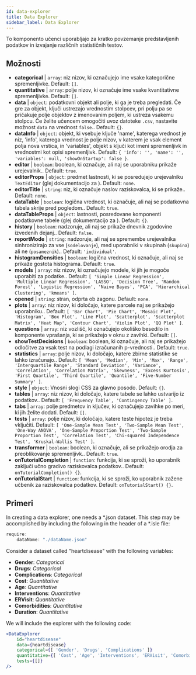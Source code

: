 ```yaml
---
id: data-explorer 
title: Data Explorer
sidebar_label: Data Explorer
---
```


To komponento učenci uporabljajo za kratko povzemanje predstavljenih podatkov in izvajanje različnih statističnih testov.

## Možnosti

* __categorical__ | `array`: niz nizov, ki označujejo ime vsake kategorične spremenljivke. Default: `[]`.
* __quantitative__ | `array`: polje nizov, ki označuje ime vsake kvantitativne spremenljivke. Default: `[]`.
* __data__ | `object`: podatkovni objekt ali polje, ki ga je treba pregledati. Če gre za objekt, ključi ustrezajo vrednostim stolpcev, pri polju pa se pričakuje polje objektov z imenovanim poljem, ki ustreza vsakemu stolpcu. Če želite učencem omogočiti uvoz datoteke `.csv`, nastavite možnost `data` na vrednost `false`.. Default: `{}`.
* __dataInfo__ | `object`: objekt, ki vsebuje ključe \'name\', katerega vrednost je niz, \'info\', katerega vrednost je polje nizov, v katerem je vsak element polja nova vrstica, in \'variables\', objekt s ključi kot imeni spremenljivk in vrednostmi kot opisi spremenljivk. Default: `{
  'info': '',
  'name': '',
  'variables': null,
  'showOnStartup': false
}`.
* __editor__ | `boolean`: boolean, ki označuje, ali naj se uporabniku prikaže urejevalnik.. Default: `true`.
* __editorProps__ | `object`: predmet lastnosti, ki se posredujejo urejevalniku `TextEditor` (glej dokumentacijo za <TextEditor />). Default: `none`.
* __editorTitle__ | `string`: niz, ki označuje naslov raziskovalca, ki se prikaže.. Default: `none`.
* __dataTable__ | `boolean`: logična vrednost, ki označuje, ali naj se podatkovna tabela skrije pred pogledom.. Default: `true`.
* __dataTableProps__ | `object`: lastnosti, posredovane komponenti podatkovne tabele (glej dokumentacijo za <DataTable />). Default: `{}`.
* __history__ | `boolean`: nadzoruje, ali naj se prikaže dnevnik zgodovine izvedenih dejanj.. Default: `false`.
* __reportMode__ | `string`: nadzoruje, ali naj se spremembe urejevalnika sinhronizirajo za vse (`sodelovanje`), med uporabniki v skupinah (`skupina`) ali ne (`posameznik`).. Default: `'individual'`.
* __histogramDensities__ | `boolean`: logična vrednost, ki označuje, ali naj se prikaže gostota histograma. Default: `true`.
* __models__ | `array`: niz nizov, ki označujejo modele, ki jih je mogoče uporabiti za podatke.. Default: `[
  'Simple Linear Regression',
  'Multiple Linear Regression',
  'LASSO',
  'Decision Tree',
  'Random Forest',
  'Logistic Regression',
  'Naive Bayes',
  'PCA',
  'Hierarchical Clustering',
  'kmeans'
]`.
* __opened__ | `string`: stran, odprta ob zagonu. Default: `none`.
* __plots__ | `array`: niz nizov, ki določajo, katere parcele naj se prikažejo uporabniku.. Default: `[
  'Bar Chart',
  'Pie Chart',
  'Mosaic Plot',
  'Histogram',
  'Box Plot',
  'Line Plot',
  'Scatterplot',
  'Scatterplot Matrix',
  'Heat Map',
  'Contour Chart',
  'Violin Plot',
  'QQ Plot'
]`.
* __questions__ | `array`: niz vozlišč, ki označujejo okoliško besedilo in komponente vprašanja, ki se prikažejo v oknu z zavihki. Default: `[]`.
* __showTestDecisions__ | `boolean`: boolean, ki označuje, ali naj se prikažejo odločitve za vsak test na podlagi izračunanih p-vrednosti.. Default: `true`.
* __statistics__ | `array`: polje nizov, ki določajo, katere zbirne statistike se lahko izračunajo.. Default: `[
  'Mean',
  'Median',
  'Min',
  'Max',
  'Range',
  'Interquartile Range',
  'Standard Deviation',
  'Variance',
  'Correlation',
  'Correlation Matrix',
  'Skewness',
  'Excess Kurtosis',
  'First Quartile',
  'Third Quartile',
  'Quantile',
  'Five-Number Summary'
]`.
* __style__ | `object`: Vnosni slogi CSS za glavno posodo. Default: `{}`.
* __tables__ | `array`: niz nizov, ki določajo, katere tabele se lahko ustvarijo iz podatkov.. Default: `[
  'Frequency Table',
  'Contingency Table'
]`.
* __tabs__ | `array`: polje predmetov in ključev, ki označujejo zavihke po meri, ki jih želite dodati. Default: `[]`.
* __tests__ | `array`: polje nizov, ki določajo, katere teste hipotez je treba vključiti. Default: `[
  'One-Sample Mean Test',
  'Two-Sample Mean Test',
  'One-Way ANOVA',
  'One-Sample Proportion Test',
  'Two-Sample Proportion Test',
  'Correlation Test',
  'Chi-squared Independence Test',
  'Kruskal-Wallis Test'
]`.
* __transformer__ | `boolean`: boolean, ki označuje, ali se prikažejo orodja za preoblikovanje spremenljivk.. Default: `true`.
* __onTutorialCompletion__ | `function`: funkcija, ki se sproži, ko uporabnik zaključi učno gradivo raziskovalca podatkov.. Default: `onTutorialCompletion() {}`.
* __onTutorialStart__ | `function`: funkcija, ki se sproži, ko uporabnik zažene učbenik za raziskovalca podatkov. Default: `onTutorialStart() {}`.


## Primeri

In creating a data explorer, one needs a *.json dataset. This step may be accomplished by including the following in the header of a *.isle file:

```js
require:
    dataName: "./dataName.json"
```

Consider a dataset called "heartdisease" with the following variables:
* __Gender__: _Categorical_
* __Drugs__: _Categorical_
* __Complications__: _Categorical_
* __Cost__: _Quantitative_
* __Age__: _Quantitative_
* __Interventions__: _Quantitative_
* __ERVisit__: _Quantitative_
* __Comorbidities__: _Quantitative_
* __Duration__: _Quantitative_

We will include the explorer with the following code:

```jsx live
<DataExplorer 
    id="heartdisease"
    data={heartdisease} 
    categorical={[ 'Gender', 'Drugs', 'Complications' ]}
    quantitative={[ 'Cost', 'Age', 'Interventions', 'ERVisit', 'Comorbidities', 'Duration' ]}
    tests={[]}
/>
```



